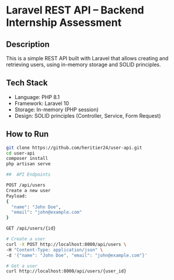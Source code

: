 # Laravel REST API – Backend Internship Assessment

## Description
This is a simple REST API built with Laravel that allows creating and retrieving users, using in-memory storage and SOLID principles.

##  Tech Stack
- Language: PHP 8.1
- Framework: Laravel 10
- Storage: In-memory (PHP session)
- Design: SOLID principles (Controller, Service, Form Request)

## How to Run
```bash
git clone https://github.com/heritier24/user-api.git
cd user-api
composer install
php artisan serve

##  API Endpoints

POST /api/users
Create a new user
Payload:
{
  "name": "John Doe",
  "email": "john@example.com"
}

GET /api/users/{id}

# Create a user
curl -X POST http://localhost:8000/api/users \
-H "Content-Type: application/json" \
-d '{"name": "John Doe", "email": "john@example.com"}'

# Get a user
curl http://localhost:8000/api/users/{user_id}
